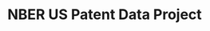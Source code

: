 ---
layout: default
citation: Bronwyn H. Hall, Jim Bessen, Grid Thoma
description: The main dataset extends from Jan 1, 1963, through december 30, 1999,
  and includes all the utility patents granted during that period. The citations file
  includes all citations made by patents granted in 1975-1999.
documentation: The main dataset extends from Jan 1, 1963, through december 30, 1999,
  and includes all the utility patents granted during that period. The citations file
  includes all citations made by patents granted in 1975-1999.
location: https://sites.google.com/site/patentdataproject/Home/downloads
record_creation_timestamp: 12/1/2020 17:20:46
shortname: nber_citation
timeframe: 1963-1999
title: NBER US Patent Data Project
uuid: d9cf4e57-a90e-4d18-8a3b-08fea43a2f49
---